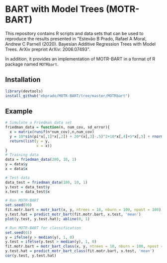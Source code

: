 # BART with Model Trees (MOTR-BART)

This repository contains R scripts and data sets that can be used to reproduce the results presented in "Estevão B Prado, Rafael A Moral, Andrew C Parnell (2020). Bayesian Additive Regression Trees with Model Trees. ArXiv preprint ArXiv: 2006.07493".

In addition, it provides an implementation of MOTR-BART in a format of R package named ```MOTRbart```.

## Installation
``` r
library(devtools)
install_github("ebprado/MOTR-BART/tree/master/MOTRbart")
```
## Example
``` r
# Simulate a Friedman data set
friedman_data = function(n, num_cov, sd_error){
  x = matrix(runif(n*num_cov),n,num_cov)
  y = 10*sin(pi*x[,1]*x[,2]) + 20*(x[,3]-.5)^2+10*x[,4]+5*x[,5] + rnorm(n, sd=sd_error)
  return(list(y = y,
              x = x))
}
# Training data
data = friedman_data(200, 10, 1)
y = data$y
x = data$x

# Test data
data_test = friedman_data(100, 10, 1)
y.test = data_test$y
x.test = data_test$x

# Run MOTR-BART
set.seed(99)
fit.motr.bart = motr_bart(x, y, ntrees = 10, nburn = 100, npost = 100)
y.test.hat = predict_motr_bart(fit.motr.bart, x.test, 'mean')
plot(y.test, y.test.hat); abline(0, 1)

# Run MOTR-BART for classification
set.seed(01)
y = ifelse(y > median(y), 1, 0)
y.test = ifelse(y.test > median(y), 1, 0)
fit.motr.bart = motr_bart_class(x, y, ntrees = 10, nburn = 100, npost = 100)
y.test.hat = predict_motr_bart_class(fit.motr.bart, x.test, 'mean')
cor(y.test, y.test.hat)
```
